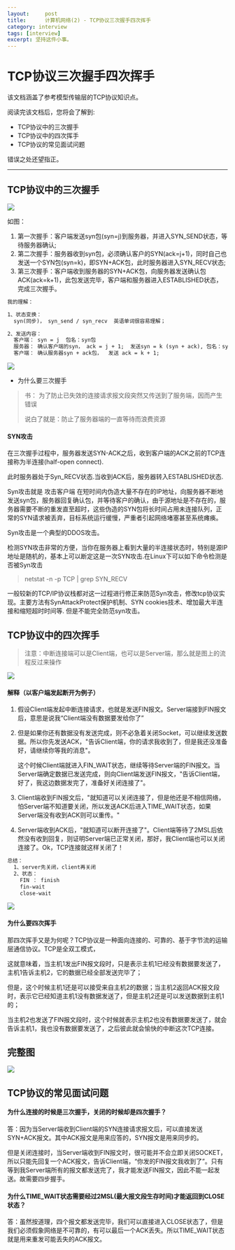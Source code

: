 ```yaml
---
layout:     post
title:      计算机网络(2) - TCP协议三次握手四次挥手
category: interview
tags: [interview]
excerpt: 坚持这件小事。
---
```


TCP协议三次握手四次挥手
=======

该文档涵盖了参考模型传输层的TCP协议知识点。

阅读完该文档后，您将会了解到:

* TCP协议中的三次握手
* TCP协议中的四次挥手
* TCP协议的常见面试问题

错误之处还望指正。

--------------------------------------------------------------------------------

TCP协议中的三次握手
----------------------

![](https://hunzino1.github.io/assets/images/2019/interview/tcp1.png)

如图：

1. 第一次握手：客户端发送syn包(syn=j)到服务器，并进入SYN_SEND状态，等待服务器确认;
2. 第二次握手：服务器收到syn包，必须确认客户的SYN(ack=j+1)，同时自己也发送一个SYN包(syn=k)，即SYN+ACK包，此时服务器进入SYN_RECV状态;
3. 第三次握手：客户端收到服务器的SYN+ACK包，向服务器发送确认包ACK(ack=k+1)，此包发送完毕，客户端和服务器进入ESTABLISHED状态，完成三次握手。

```html
我的理解：

1、状态变换：
  syn(同步)， syn_send / syn_recv  英语单词很容易理解；

2、发送内容：
  客户端： syn = j  包名：syn包
  服务器： 确认客户端的syn， ack = j + 1;  发送syn = k (syn + ack), 包名：syn + ack;  按数学公式理解 k = 2 * j + 1
  客户端： 确认服务器syn + ack包，  发送 ack = k + 1;

```

![](https://hunzino1.github.io/assets/images/2019/interview/tcp2.png)

- 为什么要三次握手

> 书： 为了防止已失效的连接请求报文段突然又传送到了服务端，因而产生错误
>
> 说白了就是：防止了服务器端的一直等待而浪费资源

#### SYN攻击

在三次握手过程中，服务器发送SYN-ACK之后，收到客户端的ACK之前的TCP连接称为半连接(half-open connect).

此时服务器处于Syn_RECV状态.当收到ACK后，服务器转入ESTABLISHED状态.

Syn攻击就是 攻击客户端 在短时间内伪造大量不存在的IP地址，向服务器不断地发送syn包，服务器回复确认包，并等待客户的确认，由于源地址是不存在的，服务器需要不断的重发直至超时，这些伪造的SYN包将长时间占用未连接队列，正常的SYN请求被丢弃，目标系统运行缓慢，严重者引起网络堵塞甚至系统瘫痪。

Syn攻击是一个典型的DDOS攻击。

检测SYN攻击非常的方便，当你在服务器上看到大量的半连接状态时，特别是源IP地址是随机的，基本上可以断定这是一次SYN攻击.在Linux下可以如下命令检测是否被Syn攻击

> netstat -n -p TCP | grep SYN_RECV

一般较新的TCP/IP协议栈都对这一过程进行修正来防范Syn攻击，修改tcp协议实现。主要方法有SynAttackProtect保护机制、SYN cookies技术、增加最大半连接和缩短超时时间等.
但是不能完全防范syn攻击。


TCP协议中的四次挥手
---------------------

> 注意：中断连接端可以是Client端，也可以是Server端，那么就是图上的流程反过来操作

![](https://hunzino1.github.io/assets/images/2019/interview/tcp3.png)

#### 解释（以客户端发起断开为例子）

1. 假设Client端发起中断连接请求，也就是发送FIN报文。Server端接到FIN报文后，意思是说我“Client端没有数据要发给你了”
2. 但是如果你还有数据没有发送完成，则不必急着关闭Socket，可以继续发送数据。所以你先发送ACK，"告诉Client端，你的请求我收到了，但是我还没准备好，请继续你等我的消息"。

   这个时候Client端就进入FIN_WAIT状态，继续等待Server端的FIN报文。当Server端确定数据已发送完成，则向Client端发送FIN报文，"告诉Client端，好了，我这边数据发完了，准备好关闭连接了"。
3. Client端收到FIN报文后，"就知道可以关闭连接了，但是他还是不相信网络，怕Server端不知道要关闭，所以发送ACK后进入TIME_WAIT状态，如果Server端没有收到ACK则可以重传。"
4. Server端收到ACK后，"就知道可以断开连接了"。Client端等待了2MSL后依然没有收到回复，则证明Server端已正常关闭，那好，我Client端也可以关闭连接了。Ok，TCP连接就这样关闭了！

```html
总结：
  1、server先关闭，client再关闭
  2、状态：
    FIN ： finish
    fin-wait
    close-wait

```

![](https://hunzino1.github.io/assets/images/2019/interview/tcp4.png)

#### 为什么要四次挥手

那四次挥手又是为何呢？TCP协议是一种面向连接的、可靠的、基于字节流的运输层通信协议。TCP是全双工模式，

这就意味着，当主机1发出FIN报文段时，只是表示主机1已经没有数据要发送了，主机1告诉主机2，它的数据已经全部发送完毕了；

但是，这个时候主机1还是可以接受来自主机2的数据；当主机2返回ACK报文段时，表示它已经知道主机1没有数据发送了，但是主机2还是可以发送数据到主机1的；

当主机2也发送了FIN报文段时，这个时候就表示主机2也没有数据要发送了，就会告诉主机1，我也没有数据要发送了，之后彼此就会愉快的中断这次TCP连接。

完整图
---------

![](https://hunzino1.github.io/assets/images/2019/interview/tcp5.png)

TCP协议的常见面试问题
----------------------

#### 为什么连接的时候是三次握手，关闭的时候却是四次握手？

答：因为当Server端收到Client端的SYN连接请求报文后，可以直接发送SYN+ACK报文。其中ACK报文是用来应答的，SYN报文是用来同步的。

但是关闭连接时，当Server端收到FIN报文时，很可能并不会立即关闭SOCKET，所以只能先回复一个ACK报文，告诉Client端，“你发的FIN报文我收到了”。只有等到我Server端所有的报文都发送完了，我才能发送FIN报文，因此不能一起发送。故需要四步握手。

#### 为什么TIME_WAIT状态需要经过2MSL(最大报文段生存时间)才能返回到CLOSE状态？

答：虽然按道理，四个报文都发送完毕，我们可以直接进入CLOSE状态了，但是我们必须假象网络是不可靠的，有可以最后一个ACK丢失。所以TIME_WAIT状态就是用来重发可能丢失的ACK报文。


